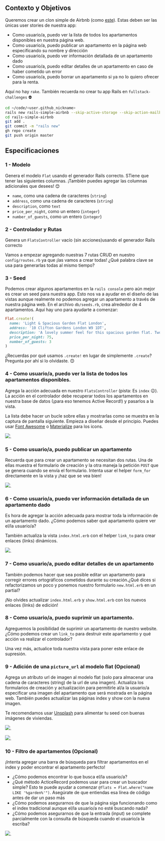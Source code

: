 ## Contexto y Objetivos

Queremos crear un clon simple de Airbnb (como [este](https://rails-simple-airbnb.herokuapp.com)). Estas deben ser las únicas user stories de nuestra app:

- Como usuario/a, puedo ver la lista de todos los apartamentos disponibles en nuestra página web.
- Como usuario/a, puedo publicar un apartamento en la página web especificando su nombre y dirección
- Como usuario/a, puedo ver información detallada de un apartamento dado
- Como usuario/a, puedo editar detalles de un apartamento en caso de haber cometido un error
- Como usuario/a, puedo borrar un apartamento si ya no lo quiero ofrecer para la renta.

Aquí no hay `rake`. También recuerda no crear tu app Rails en `fullstack-challenges` ⛔️

```bash
cd ~/code/<user.github_nickname>
rails new rails-simple-airbnb --skip-active-storage --skip-action-mailbox
cd rails-simple-airbnb
git add .
git commit -m "rails new"
gh repo create
git push origin master
```

## Especificaciones

### 1 - Modelo

Genera el modelo `Flat` usando el generador Rails correcto. STiene que tener las siguientes columnas. ¡También puedes agregar las columnas adicionales que desees! 😊

- `name`, como una cadena de caracteres (`string`)
- `address`, como una cadena de caracteres (`string`)
- `description`, como `text`
- `price_per_night`, como un entero (`integer`)
- `number_of_guests`, como un entero (`integer`)

### 2 - Controlador y Rutas

Genera un `FlatsController` vacío (sin acciones)usando el generador Rails correcto

Vamos a empezar agregando nuestras 7 rutas CRUD en nuestro `config/routes.rb` ya que ¡las vamos a crear todas! ¿Qué palabra clave se usa para generarlas todas al mismo tiempo?

### 3 - Seed

Podemos crear algunos apartamentos en la `rails console` pero aún mejor es crear un seed para nuestra app. Esto nos va a ayudar en el diseño de las vistas aunque realmente no podemos agregar un apartamento a través de nuestra página web. En el archivo `db/seeds.rb`, crea alrededor de 4 apartamentos. Aquí hay uno para ayudarte a comenzar:

```ruby
Flat.create!(
  name: 'Light & Spacious Garden Flat London',
  address: '10 Clifton Gardens London W9 1DT',
  description: 'A lovely summer feel for this spacious garden flat. Two double bedrooms, open plan living area, large kitchen and a beautiful conservatory',
  price_per_night: 75,
  number_of_guests: 3
)
```

¿Recuerdas por qué usamos `.create!` en lugar de simplemente `.create`? Pregunta por ahí si lo olvidaste. 😊

### 4 - Como usuario/a, puedo ver la lista de todos los apartamentos disponibles.

Agrega la acción adecuada en nuestro `FlatsController` (pista: Es `index` 😉). La acción en el controlador debe recuperar todos los apartamentos en nuestra base de datos (¡para eso tenemos Active Record!) y pasarlos a la vista.

La lista debe hacer un bucle sobre ellas y mostrarlas como se muestra en la captura de pantalla siguiente. Empieza a diseñar desde el principio. Puedes usar [Font Awesome](https://fontawesome.com/icons) o [Materialize](http://materializecss.com/icons.html) para los icons.

![](https://raw.githubusercontent.com/lewagon/fullstack-images/master/rails/simple-airbnb/index.png).

### 5 - Como usuario/a, puedo publicar un apartamento

Recuerda que para crear un apartamento se necesitan dos rutas. Una de ellas muestra el formulario de creación y la otra maneja la petición `POST` que se genera cuando se envía el formulario. Intenta usar el helper `form_for` directamente en la vista y ¡haz que se vea bien!

![](https://raw.githubusercontent.com/lewagon/fullstack-images/master/rails/simple-airbnb/index.png).

### 6 - Como usuario/a, puedo ver información detallada de un apartamento dado

Es hora de agregar la acción adecuada para mostrar toda la información de un apartamento dado. ¿Cómo podemos saber qué apartamento quiere ver el/la usuario/a?

También actualiza la vista `index.html.erb` con el helper `link_to` para crear enlaces (links) dinámicos.

![](https://raw.githubusercontent.com/lewagon/fullstack-images/master/rails/simple-airbnb/show.png).

### 7 - Como usuario/a, puedo editar detalles de un apartamento

También podemos hacer que sea posible editar un apartamento para corregir errores ortográficos cometidos durante su creación.¿Qué dices si refactorizamos un poco y ponemos nuestro formulario `new.html.erb` en un partial?

¡No olvides actualizar `index.html.erb` y `show.html.erb` con los nuevos enlaces (links) de edición!

### 8 - Como usuario/a, puedo suprimir un apartamento.

Agreguemos la posibilidad de suprimir un apartamento de nuestro website. ¿Cómo podemos crear un `link_to` para destruir este apartamento y qué acción va realizar el controlador?

Una vez más, actualice toda nuestra vista para poner este enlace de supresión.

### 9 - Adición de una `picture_url` al modelo flat (Opcional)

Agrega un atributo url de imagen al modelo flat (solo para almacenar una cadena de caracteres (string) de la url de una imagen). Actualiza los formularios de creación y actualización para permitirle al/a la usuario/a especificar una imagen del apartamento que será mostrada en la página web. También puedes actualizar las páginas index y show con la nueva imagen.

Te recomendamos usar [Unsplash](https://unsplash.com/search/photos/house) para alimentar tu seed con buenas imágenes de viviendas.

![](https://raw.githubusercontent.com/lewagon/fullstack-images/master/rails/simple-airbnb/show_2.png).

![](https://raw.githubusercontent.com/lewagon/fullstack-images/master/rails/simple-airbnb/index_3.png).

### 10 - Filtro de apartamentos (Opcional)

¡Intenta agregar una barra de búsqueda para filtrar apartamentos en el index y poder encontrar el apartamento perfecto!

- ¿Cómo podemos encontrar lo que busca el/la usuario/a?
- ¿Qué método ActiceRecord podemos usar para crear un buscador simple? Esto te puede ayudar a comenzar `@flats = Flat.where("name LIKE '%garden%'")`. Asegúrate de que entiendas esa línea de código antes de dar un paso más
- ¿Cómo podemos asegurarnos de que la página siga funcionando como el index tradicional aunque el/la usuario/a no esté buscando nada?
- ¿Cómo podemos asegurarnos de que la entrada (input) se complete parcialmente con la consulta de búsqueda cuando el usuario/a la escriba?

![](https://raw.githubusercontent.com/lewagon/fullstack-images/master/rails/simple-airbnb/index_4.png).
